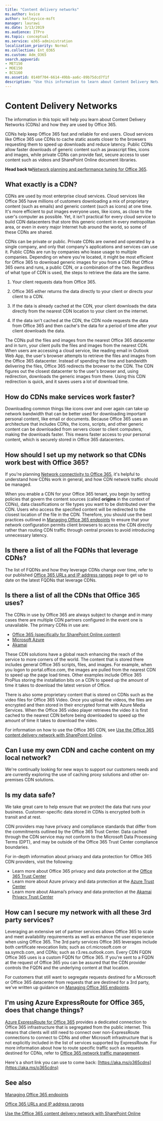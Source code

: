 ```yaml
---
title: "Content delivery networks"
ms.author: kvice
author: kelleyvice-msft
manager: laurawi
ms.date: 3/13/2019
ms.audience: ITPro
ms.topic: conceptual
ms.service: o365-administration
localization_priority: Normal
ms.collection: Ent_O365
ms.custom: Adm_O365
search.appverid:
- MET150
- MOE150
- BCS160
ms.assetid: 0140f704-6614-49bb-aa6c-89b75dcd7f1f
description: "Use this information to learn about Content Delivery Networks (CDNs) and how Office 365 leverages them."
---
```


# Content Delivery Networks

The information in this topic will help you learn about Content Delivery Networks (CDNs) and how they are used by Office 365.

CDNs help keep Office 365 fast and reliable for end users. Cloud services like Office 365 use CDNs to cache static assets closer to the browsers requesting them to speed up downloads and reduce latency. Public CDNs allow faster downloads of generic content such as javascript files, icons and images, while private CDNs can provide fast, secure access to user content such as videos and SharePoint Online document libraries.
  
 **Head back to**[Network planning and performance tuning for Office 365](https://aka.ms/tune).
  
## What exactly is a CDN?

CDNs are used by most enterprise cloud services. Cloud services like Office 365 have millions of customers downloading a mix of proprietary content (such as emails) and generic content (such as icons) at one time. It's more efficient to put images everyone uses, like icons, as close to the user's computer as possible. Yet, it isn't practical for every cloud service to build CDN datacenters that store this generic content in every metropolitan area, or even in every major Internet hub around the world, so some of these CDNs are shared.
  
CDNs can be private or public. Private CDNs are owned and operated by a single company, and only that company's applications and services can use it. Public CDNs are run by companies who lease usage to multiple companies. Depending on where you're located, it might be most efficient for Office 365 to download generic images for you from a CDN that Office 365 owns and runs, a public CDN, or a combination of the two. Regardless of what type of CDN is used, the steps to retrieve the data are the same.
  
1. Your client requests data from Office 365.

2. Office 365 either returns the data directly to your client or directs your client to a CDN.

3. If the data is already cached at the CDN, your client downloads the data directly from the nearest CDN location to your client on the internet.

4. If the data isn't cached at the CDN, the CDN node requests the data from Office 365 and then cache's the data for a period of time after your client downloads the data.

The CDNs pull the files and images from the nearest Office 365 datacenter and in turn, your client pulls the files and images from the nearest CDN. When users are accessing a cloud service, like reading email in Outlook Web App, the user's browser attempts to retrieve the files and images from the Office 365 datacenter. Instead of spending the time and bandwidth delivering the files, Office 365 redirects the browser to the CDN. The CDN figures out the closest datacenter to the user's browser and, using redirection, downloads the generic images from there. Using this CDN redirection is quick, and it saves users a lot of download time.

## How do CDNs make services work faster?

Downloading common things like icons over and over again can take up network bandwidth that can be better used for downloading important personal content, like email or documents. Because Office 365 uses an architecture that includes CDNs, the icons, scripts, and other generic content can be downloaded from servers closer to client computers, making the downloads faster. This means faster access to your personal content, which is securely stored in Office 365 datacenters.

## How should I set up my network so that CDNs work best with Office 365?

If you're planning [Network connectivity to Office 365](network-connectivity.md), it's helpful to understand how CDNs work in general, and how CDN network traffic should be managed.

When you enable a CDN for your Office 365 tenant, you begin by setting policies that govern the content sources (called **origins** in the context of CDNs), data classifications or file types you want to be distributed over the CDN. Users who access the specified content will be redirected to the closest location of the file in the CDN. Therefore, you should use the best practices outlined in [Managing Office 365 endpoints](managing-office-365-endpoints.md) to ensure that your network configuration permits client browsers to access the CDN directly rather than routing CDN traffic through central proxies to avoid introducing unnecessary latency.

## Is there a list of all the FQDNs that leverage CDNs?

The list of FQDNs and how they leverage CDNs change over time, refer to our published [Office 365 URLs and IP address ranges](https://go.microsoft.com/fwlink/p/?LinkID=293744) page to get up to date on the latest FQDNs that leverage CDNs.

## Is there a list of all the CDNs that Office 365 uses?

The CDNs in use by Office 365 are always subject to change and in many cases there are multiple CDN partners configured in the event one is unavailable. The primary CDNs in use are:

+ [Office 365 (specifically for SharePoint Online content)](https://docs.microsoft.com/en-us/office365/enterprise/use-office-365-cdn-with-spo)
+ [Microsoft Azure](https://azure.microsoft.com/documentation/services/cdn/)
+ [Akamai](https://www.akamai.com/us/en/cdn.jsp)

These CDN solutions have a global reach enhancing the reach of the service to more corners of the world. The content that is stored there includes general Office 365 scripts, files, and images. For example, when you logon to portal.office.com, the images are pulled from the nearest CDN to speed up the page load times. Other examples include Office 365 ProPlus storing the installation bits on a CDN to speed up the amount of time it takes to download the latest version of Office.

There is also some proprietary content that is stored on CDNs such as the video files for Office 365 Video. Once you upload the videos, the files are encrypted and then stored in their encrypted format with Azure Media Services. When the Office 365 video player retrieves the video it is first cached to the nearest CDN before being downloaded to speed up the amount of time it takes to download the video.

For information on how to use the Office 365 CDN, see [Use the Office 365 content delivery network with SharePoint Online](use-office-365-cdn-with-spo.md).

## Can I use my own CDN and cache content on my local network?

We're continually looking for new ways to support our customers needs and are currently exploring the use of caching proxy solutions and other on-premises CDN solutions.
  
## Is my data safe?

We take great care to help ensure that we protect the data that runs your business. Customer-specific data stored in CDNs is encrypted both in transit and at rest.

CDN providers may have privacy and compliance standards that differ from the commitments outlined by the Office 365 Trust Center. Data cached through the CDN service may not conform to the Microsoft Data Processing Terms (DPT), and may be outside of the Office 365 Trust Center compliance boundaries.

For in-depth information about privacy and data protection for Office 365 CDN providers, visit the following:  

+ Learn more about Office 365 privacy and data protection at the [Office 365 Trust Center](https://go.microsoft.com/fwlink/p/?LinkId=397383)
+ Learn more about Azure privacy and data protection at the [Azure Trust Center](https://azure.microsoft.com/en-us/overview/trusted-cloud/)
+ Learn more about Akamai’s privacy and data protection at the [Akamai Privacy Trust Center](https://www.akamai.com/us/en/about/compliance/data-protection-at-akamai.jsp)

## How can I secure my network with all these 3rd party services?

Leveraging an extensive set of partner services allows Office 365 to scale and meet availability requirements as well as enhance the user experience when using Office 365. The 3rd party services Office 365 leverages include both certificate revocation lists; such as crl.microsoft.com or sa.symcb.com, and CDNs; such as r3.res.outlook.com. Every CDN FQDN Office 365 uses is a custom FQDN for Office 365. If you're sent to a FQDN at the request of Office 365 you can be assured that the CDN provider controls the FQDN and the underlying content at that location.
  
For customers that still want to segregate requests destined for a Microsoft or Office 365 datacenter from requests that are destined for a 3rd party, we've written up guidance on [Managing Office 365 endpoints](https://support.office.com/article/99cab9d4-ef59-4207-9f2b-3728eb46bf9a).
  
## I'm using Azure ExpressRoute for Office 365, does that change things?

[Azure ExpressRoute for Office 365](azure-expressroute.md) provides a dedicated connection to Office 365 infrastructure that is segregated from the public internet. This means that clients will still need to connect over non-ExpressRoute connections to connect to CDNs and other Microsoft infrastructure that is not explicitly included in the list of services supported by ExpressRoute. For more information about how to route specific traffic such as requests destined for CDNs, refer to [Office 365 network traffic management](routing-with-expressroute.md).
  
Here's a short link you can use to come back: [https://aka.ms/o365cdns](https://aka.ms/o365cdns)
  
## See also

[Managing Office 365 endpoints](https://docs.microsoft.com/en-us/office365/enterprise/managing-office-365-endpoints)

[Office 365 URLs and IP address ranges](https://go.microsoft.com/fwlink/p/?LinkID=293744)

[Use the Office 365 content delivery network with SharePoint Online](https://docs.microsoft.com/en-us/office365/enterprise/use-office-365-cdn-with-spo)
